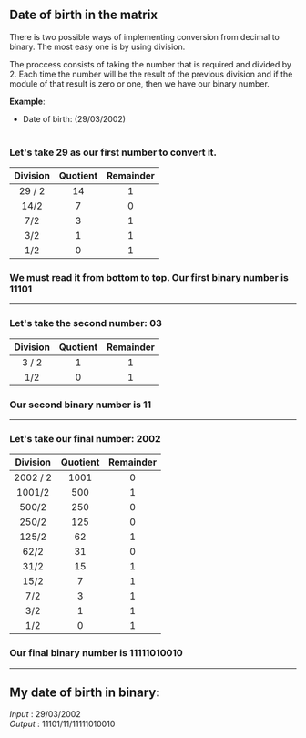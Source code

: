 ## Date of birth in the matrix

There is two possible ways of implementing conversion from decimal to binary. The most easy one is by using division.

The proccess consists of taking the number that is required and divided by 2. Each time the number will be the result of the previous division and if the module of that result is zero or one, then we have our binary number.

**Example**:

- Date of birth: (29/03/2002) <br><br>

### Let's take **29** as our first number to convert it.

| Division | Quotient | Remainder |
| :------: | :------: | :-------: |
|  29 / 2  |    14    |     1     |
|   14/2   |    7     |     0     |
|   7/2    |    3     |     1     |
|   3/2    |    1     |     1     |
|   1/2    |    0     |     1     |

### **We must read it from bottom to top. Our first binary number is 11101** <br>

---

### Let's take the second number: **03**

| Division | Quotient | Remainder |
| :------: | :------: | :-------: |
|  3 / 2   |    1     |     1     |
|   1/2    |    0     |     1     |

### **Our second binary number is 11** <br>

---

### Let's take our final number: **2002**

| Division | Quotient | Remainder |
| :------: | :------: | :-------: |
| 2002 / 2 |   1001   |     0     |
|  1001/2  |   500    |     1     |
|  500/2   |   250    |     0     |
|  250/2   |   125    |     0     |
|  125/2   |    62    |     1     |
|   62/2   |    31    |     0     |
|   31/2   |    15    |     1     |
|   15/2   |    7     |     1     |
|   7/2    |    3     |     1     |
|   3/2    |    1     |     1     |
|   1/2    |    0     |     1     |

### **Our final binary number is 11111010010** <br>

---

## **My date of birth in binary**:

_Input_ : 29/03/2002 <br>
_Output_ : 11101/11/11111010010
